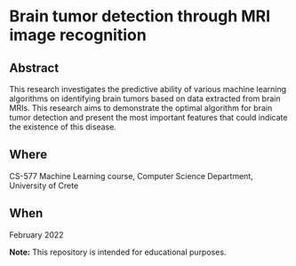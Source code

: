 # Brain tumor detection through MRI image recognition

## Abstract

This research investigates the predictive ability of various machine learning algorithms on identifying brain tumors based on data extracted from brain MRIs.
This research aims to demonstrate the optimal algorithm for brain tumor detection and present the most important features that could indicate the existence of this disease.

## Where

CS-577 Machine Learning course,
Computer Science Department, 
University of Crete

## When
February 2022

**Note:** This repository is intended for educational purposes.

